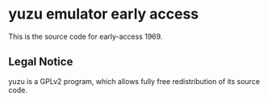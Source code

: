 yuzu emulator early access
=============

This is the source code for early-access 1969.

## Legal Notice

yuzu is a GPLv2 program, which allows fully free redistribution of its source code.